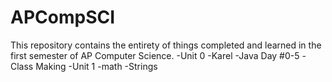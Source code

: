 # APCompSCI

This repository contains the entirety of things completed and learned in the first semester of AP Computer Science.
      -Unit 0
          -Karel
          -Java Day #0-5
          -Class Making
      -Unit 1
        -math 
        -Strings
